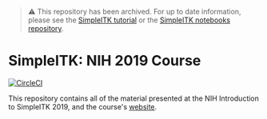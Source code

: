> :warning: This repository has been archived. For up to date information, please see the [SimpleITK tutorial](https://simpleitk.org/TUTORIAL/) or the [SimpleITK notebooks repository](https://github.com/InsightSoftwareConsortium/SimpleITK-Notebooks).

# SimpleITK: NIH 2019 Course

[![CircleCI](https://circleci.com/gh/SimpleITK/NIH2019_COURSE.svg?style=svg)](https://circleci.com/gh/SimpleITK/NIH2019_COURSE)

This repository contains all of the material presented at the
NIH Introduction to SimpleITK 2019, and the course's [website](https://SimpleITK.github.io/NIH2019_COURSE/).
